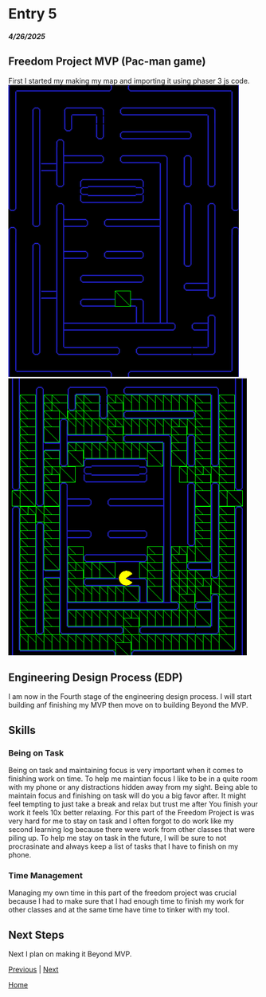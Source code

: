 # Entry 5
##### 4/26/2025

## Freedom Project MVP (Pac-man game)
First I started my making my map and importing it using phaser 3 js code.
![alt text](image-3.png)
![alt text](image-4.png)
## Engineering Design Process (EDP)
I am now in the Fourth stage of the engineering design process. I will start building anf finishing my MVP then move on to building Beyond the MVP.

## Skills
### Being on Task
Being on task and maintaining focus is very important when it comes to finishing work on time. To help me maintian focus I like to be in a quite room with my phone or any distractions hidden away from my sight. Being able to maintain focus and finishing on task will do you a big favor after. It might feel tempting to just take a break and relax but trust me after You finish your work it feels 10x better relaxing. For this part of the Freedom Project is was very hard for me to stay on task and I often forgot to do work like my second learning log because there were work from other classes that were piling up. To help me stay on task in the future, I will be sure to not procrasinate and always keep a list of tasks that I have to finish on my phone.

### Time Management
Managing my own time in this part of the freedom project was crucial because I had to make sure that I had enough time to finish my work for other classes and at the same time have time to tinker with my tool.

## Next Steps
Next I plan on making it Beyond MVP.

[Previous](entry04.md) | [Next](entry06.md)

[Home](../README.md)
